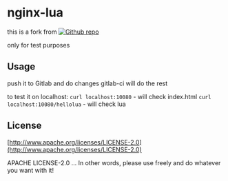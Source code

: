 nginx-lua
=========

this is a fork from [![Github repo](https://github.com/danday74/docker-nginx-lua/blob/master/images/github.png?raw=true "Github repo")](https://github.com/danday74/docker-nginx-lua)

only for test purposes

Usage
-----

push it to Gitlab and do changes
gitlab-ci will do the rest


to test it on localhost: 
`curl localhost:10080` - will check index.html
`curl localhost:10080/hellolua` - will check lua

License
-------

[http://www.apache.org/licenses/LICENSE-2.0](http://www.apache.org/licenses/LICENSE-2.0)

APACHE LICENSE-2.0 ... In other words, please use freely and do whatever you want with it!
